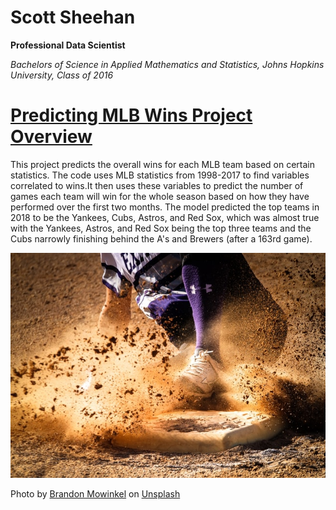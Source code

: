 # Scott Sheehan
**Professional Data Scientist**


*Bachelors of Science in Applied Mathematics and Statistics, Johns Hopkins University, Class of 2016*

# [Predicting MLB Wins Project Overview](https://github.com/JSSheehan/MLB-Predictions-2018)
This project predicts the overall wins for each MLB team based on certain statistics. 
The code uses MLB statistics from 1998-2017 to find variables correlated to wins.It then uses these variables to predict the number of games each team will win for the whole season based on how they have performed over the first two months. The model predicted the top teams in 2018 to be the Yankees, Cubs, Astros, and Red Sox, which was almost true with the Yankees, Astros, and Red Sox being the top three teams and the Cubs narrowly finishing behind the A's and Brewers (after a 163rd game).


![baseball pic](brandon-mowinkel-3_JwPJwq6CI-unsplash.jpg)

Photo by <a href="https://unsplash.com/@bmowinkel?utm_source=unsplash&utm_medium=referral&utm_content=creditCopyText">Brandon Mowinkel</a> on <a href="https://unsplash.com/s/photos/baseball?utm_source=unsplash&utm_medium=referral&utm_content=creditCopyText">Unsplash</a>
  
